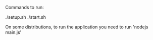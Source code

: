 Commands to run:

./setup.sh
./start.sh

On some distributions, to run the application you need to run 'nodejs main.js'
